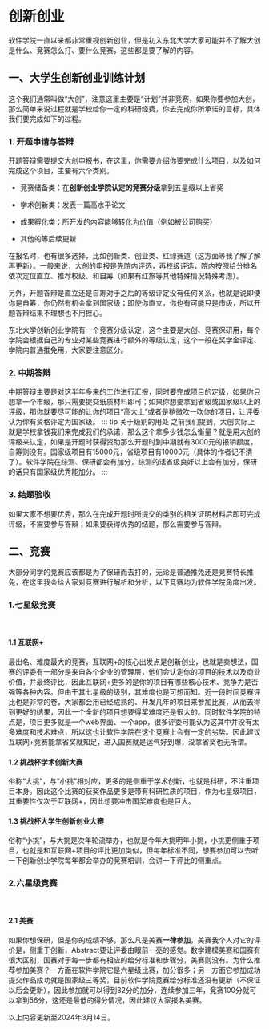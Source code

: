 # 创新创业<Badge type="tip" text="2024年3月15日" />
软件学院一直以来都非常重视创新创业，但是初入东北大学大家可能并不了解大创是什么、竞赛怎么打、要什么竞赛，这些都是要了解的内容。

## 一、大学生创新创业训练计划
这个我们通常叫做“大创”，注意这里主要是“计划”并非竞赛，如果你要参加大创，那么简单来说过程就是学校给你一定的科研经费，你去完成你所承诺的目标，具体我们要完成如下的过程。

### 1. 开题申请与答辩

开题答辩需要提交大创申报书，在这里，你需要介绍你要完成什么项目，以及如何完成这个项目，主要有六个类别。

 - 竞赛储备类：在**创新创业学院认定的竞赛分级**拿到五星级以上省奖

 - 学术创新类：发表一篇高水平论文

 - 成果孵化类：所开发的内容能够转化为价值（例如被公司购买）

 - 其他的等后续更新

 在报名时，也有很多选择，比如创新类、创业类、红绿赛道（这方面等我了解了解再更新）。一般来说，大创的申报是先院内评选，再校级评选，院内按照给分排名依次定位直立、推荐校级、和自筹（如果有红旅等其他特殊情况特殊考虑）。

另外，开题答辩是直立还是自筹对于之后的等级评定没有任何关系，也就是说即使你是自筹，你仍然有机会拿到国家级；即使你直立，你也有可能只是市级，所以开题答辩结果不理想也不用担心。

 东北大学创新创业学院有一个竞赛分级认定，这个主要是大创、竞赛保研用，每个学院会根据自己的专业对某些竞赛进行额外的等级认定，这个一般在奖学金评定、学院内普通推免用，大家要注意区分。


### 2. 中期答辩

中期答辩主要是对这半年多来的工作进行汇报，同时要完成项目的定级，如果你只想拿一个市级，那只需要提交纸质材料即可；如果你想要拿到省级或国家级以上的评级，那你就要尽可能的让你的项目“高大上”或者是稍微吹一吹你的项目，让评委认为你有资格评定为国家级。
::: tip 关于级别的用处
之前我们提到，大创实际上就是学校拿钱我们来完成我们的承诺，那么这个拿多少钱怎么衡量？就是用大创的评级来认定，如果是开题时获得资助那么开题时到中期就有3000元的报销额度，自筹则没有。国家级项目有15000元，省级项目有10000元（具体的作者记不清了）。软件学院在综测、保研都会有加分，综测的话省级良好以上会有加分，保研的话只有国家级优秀能加分。
:::

### 3. 结题验收
如果大家不想要优秀，那么在完成开题时所提交的类别的相关证明材料后即可完成评级，不需要参与答辩；如果要获得优秀的结题，那么需要参与答辩。

## 二、竞赛

大部分同学的竞赛应该都是为了保研而去打的，无论是普通推免还是竞赛特长推免，在这里我会给大家对竞赛进行解析和分析，以下竞赛均为软件学院角度出发。

### 1.七星级竞赛
<br/>

#### 1.1 互联网+
最出名、难度最大的竞赛，互联网+的核心出发点是创新创业，也就是卖想法，国赛的评委有一部分是来自各个企业的管理层，他们会认定你的项目的技术以及商业价值，并最终评比，因此互联网+更多的是你的项目有哪些核心技术、竞争力是否强等各种内容。但由于其七星级的级别，其难度也是可想而知。近一段时间竞赛评比也是非常的卷，大家都会用已经成熟的、开发几年的项目来参加比赛，从而去得到更好的结果，因此一个全新的项目想要得奖难度还是很大的。同时软件学院的特点是，项目更多就是一个web界面、一个app，很多评委可能认为这其中并没有太多难度和技术难点，所以这也让软件学院在这个竞赛上会有一定的劣势。因此建议互联网+竞赛能拿省奖就知足，进入国赛就是运气好到爆，没拿省奖也无所谓。
#### 1.2 挑战杯学术创新大赛
俗称“大挑”，与“小挑”相对应，更多的是侧重于学术创新，也就是科研，不注重项目本身。因此这个比赛的获奖作品更多是带有科研性质的项目，作为七星级项目，其重要性仅次于互联网+，因此想要冲击国奖难度也是巨大。
 #### 1.3 挑战杯大学生创新创业大赛
 俗称“小挑”，与大挑是次年轮流举办，也就是今年大挑明年小挑，小挑更侧重于项目，也就是和互联网+项目的评比更加类似，但每年标准不同，想要参加可以去听一下创新创业学院每年都会举办的竞赛培训，会讲一下评比的侧重点。

### 2.六星级竞赛
<br/>

#### 2.1 美赛
如果你想保研，但是你的成绩不够，那么凡是美赛**一律参加**，美赛我个人对它的评价是，侧重于创新，Abstract要让评委由眼前一亮的感觉。数学建模美赛和国赛有很大区别，国赛对于每一步都有相应的给分标准和步骤分，美赛则没有。为什么推荐参加美赛？一方面在软件学院它是六星级比赛，加分很多；另一方面它参加成功提交作品成功就是国家级三等奖，目前软件学院竞赛给分标准还没有更新（不保证以后会更新），因此参加就可以得到32分的加分，连续参加三年，竞赛100分就可以拿到56分，这还是最低的得分情况，因此建议大家报名美赛。

以上内容更新至2024年3月14日。
